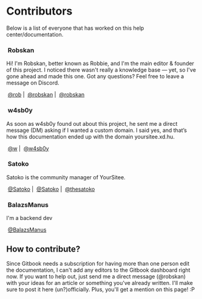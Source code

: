 # Contributors

Below is a list of everyone that has worked on this help center/documentation.&#x20;

### <img src="../.gitbook/assets/RobskanDrew-modified (1).png" alt="" data-size="line"> Robskan <img src="../.gitbook/assets/ProjectLeadBadge.png" alt="" data-size="line"> <img src="../.gitbook/assets/Author (3).png" alt="" data-size="line">

Hi! I'm Robskan, better known as Robbie, and I'm the main editor & founder of this project. I noticed there wasn't really a knowledge base — yet, so I've gone ahead and made this one. Got any questions? Feel free to leave a message on Discord.

<img src="../.gitbook/assets/image (11).png" alt="" data-size="line"> [@rob](https://yoursit.ee/rob) | <img src="../.gitbook/assets/twitterlogo.png" alt="" data-size="line"> [@robskan](https://x.com/Robskan) | <img src="../.gitbook/assets/discord-logo-icon-editorial-free-vector.jpg" alt="" data-size="line"> [@robskan](https://discord.com/users/791957021728702464)

### &#x20;<img src="../.gitbook/assets/8694ea23e86af6f1ea0ebf06869d9b0b-modified.png" alt="" data-size="line"> w4sb0y <img src="../.gitbook/assets/DomainDonatorBadge.png" alt="" data-size="line">

As soon as w4sb0y found out about this project, he sent me a direct message (DM) asking if I wanted a custom domain. I said yes, and that’s how this documentation ended up with the domain yoursitee.xd.hu.

<img src="../.gitbook/assets/image (11).png" alt="" data-size="line"> [@w](https://yoursit.ee/w) | <img src="../.gitbook/assets/discord-logo-icon-editorial-free-vector.jpg" alt="" data-size="line"> [@w4sb0y](https://discord.com/users/439709934142095360)

### <img src="../.gitbook/assets/image (20).png" alt="" data-size="line"> Satoko <img src="../.gitbook/assets/YourSiteeStaffBadge (2).png" alt="" data-size="line"> <img src="../.gitbook/assets/Author (2).png" alt="" data-size="line">

Satoko is the community manager of YourSitee.

<img src="../.gitbook/assets/image (11).png" alt="" data-size="line"> [@Satoko](https://yoursit.ee/Satoko) | <img src="../.gitbook/assets/twitterlogo.png" alt="" data-size="line"> [@Satoko](https://x.com/thesatoko) |  <img src="../.gitbook/assets/discord-logo-icon-editorial-free-vector.jpg" alt="" data-size="line"> [@thesatoko](https://discord.com/users/491973404434628617)

### &#x20;<img src="../.gitbook/assets/image (22).png" alt="" data-size="line"> BalazsManus <img src="../.gitbook/assets/AuthorBadge.png" alt="" data-size="line">

I'm a backend dev

<img src="../.gitbook/assets/image (11).png" alt="" data-size="line"> [@BalazsManus](https://yoursit.ee/balazsmanus)

## How to contribute?

Since Gitbook needs a subscription for having more than one person edit the documentation, I can't add any editors to the Gitbook dashboard right now. If you want to help out, just send me a direct message (@robskan) with your ideas for an article or something you've already written. I'll make sure to post it here (un?)officially. Plus, you'll get a mention on this page! :P
